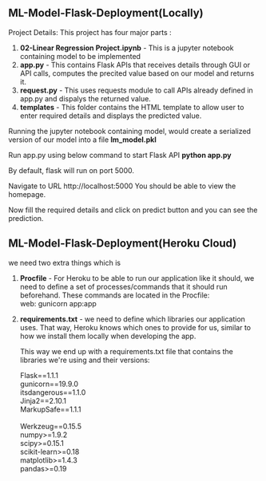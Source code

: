## ML-Model-Flask-Deployment(Locally)

Project Details:
This project has four major parts :

1) **02-Linear Regression Project.ipynb** - This is a jupyter notebook containing model to be implemented
2) **app.py** - This contains Flask APIs that receives details through GUI or API calls, computes the precited value based on our model and returns it.
3) **request.py** - This uses requests module to call APIs already defined in app.py and dispalys the returned value.
4) **templates** - This folder contains the HTML template to allow user to enter required details and displays the predicted value.

Running the jupyter notebook containing model, would create a serialized version of our model into a file **lm_model.pkl**

Run app.py using below command to start Flask API
**python app.py**

By default, flask will run on port 5000.

Navigate to URL http://localhost:5000
You should be able to view the homepage.

Now fill the required details and click on predict button and you can see the prediction.


## ML-Model-Flask-Deployment(Heroku Cloud)
we need two extra things which is 
1) **Procfile** - For Heroku to be able to run our application like it should, we need to define a set of processes/commands that it should run beforehand. These commands are        located in the Procfile:<br>
     web: gunicorn app:app 

2) **requirements.txt** - we need to define which libraries our application uses. That way, Heroku knows which ones to provide for us, similar to how we install them locally          when developing the app.

     This way we end up with a requirements.txt file that contains the libraries we're using and their versions:<br>

     Flask==1.1.1<br>
     gunicorn==19.9.0<br>
     itsdangerous==1.1.0<br>
     Jinja2==2.10.1<br>
     MarkupSafe==1.1.1<br><br>
     Werkzeug==0.15.5<br>
     numpy>=1.9.2<br>
     scipy>=0.15.1<br>
     scikit-learn>=0.18<br>
     matplotlib>=1.4.3<br>
     pandas>=0.19<br>
